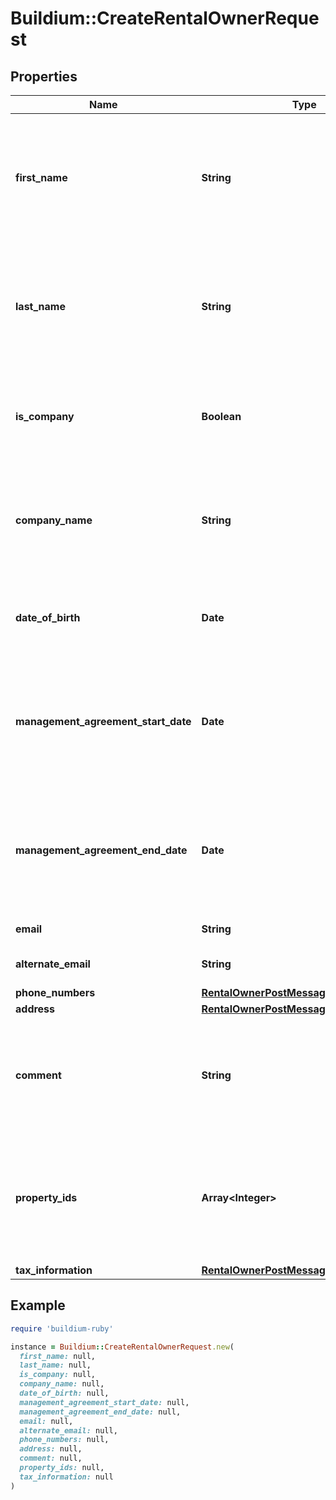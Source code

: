 # Buildium::CreateRentalOwnerRequest

## Properties

| Name | Type | Description | Notes |
| ---- | ---- | ----------- | ----- |
| **first_name** | **String** | First name of the rental owner. Required if &#x60;IsCompany&#x60; is &#x60;false&#x60;. The value cannot exceed 127 characters. | [optional] |
| **last_name** | **String** | Last name of the rental owner. Required if &#x60;IsCompany&#x60; is &#x60;false&#x60;. The value cannot exceed 127 characters. | [optional] |
| **is_company** | **Boolean** | Indicates whether the rental owner should be considered a company or person. |  |
| **company_name** | **String** | Company name of the rental owner. Required if &#x60;IsCompany&#x60; is &#x60;true&#x60;. The value cannot exceed 127 characters. | [optional] |
| **date_of_birth** | **Date** | Date of birth of the rental owner. Must be formatted as &#x60;YYYY-MM-DD&#x60;. | [optional] |
| **management_agreement_start_date** | **Date** | Start date of the management agreement with the rental owner. Must be formatted as &#x60;YYYY-MM-DD&#x60;. | [optional] |
| **management_agreement_end_date** | **Date** | End date of the management agreement with the rental owner. Must be formatted as &#x60;YYYY-MM-DD&#x60;. | [optional] |
| **email** | **String** | Email of the rental owner. | [optional] |
| **alternate_email** | **String** | Alternate email of the rental owner. | [optional] |
| **phone_numbers** | [**RentalOwnerPostMessagePhoneNumbers**](RentalOwnerPostMessagePhoneNumbers.md) |  | [optional] |
| **address** | [**RentalOwnerPostMessageAddress**](RentalOwnerPostMessageAddress.md) |  |  |
| **comment** | **String** | Comments about the rental owner. The comments cannot exceed 65,535 characters. | [optional] |
| **property_ids** | **Array&lt;Integer&gt;** | A list of rental property ID&#39;s to associate with this rental owner. At least one property ID must be provided. |  |
| **tax_information** | [**RentalOwnerPostMessageTaxInformation**](RentalOwnerPostMessageTaxInformation.md) |  | [optional] |

## Example

```ruby
require 'buildium-ruby'

instance = Buildium::CreateRentalOwnerRequest.new(
  first_name: null,
  last_name: null,
  is_company: null,
  company_name: null,
  date_of_birth: null,
  management_agreement_start_date: null,
  management_agreement_end_date: null,
  email: null,
  alternate_email: null,
  phone_numbers: null,
  address: null,
  comment: null,
  property_ids: null,
  tax_information: null
)
```


